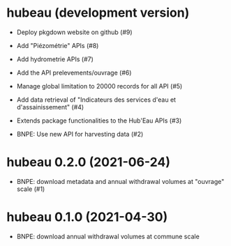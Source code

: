 # hubeau (development version)

* Deploy pkgdown website on github (#9)

* Add "Piézométrie" APIs (#8)

* Add hydrometrie APIs (#7)

* Add the API prelevements/ouvrage (#6)

* Manage global limitation to 20000 records for all API (#5)

* Add data retrieval of "Indicateurs des services d'eau et d'assainissement" (#4)

* Extends package functionalities to the Hub'Eau APIs (#3)

* BNPE: Use new API for harvesting data (#2)

# hubeau 0.2.0 (2021-06-24)

* BNPE: download metadata and annual withdrawal volumes at "ouvrage" scale (#1)

# hubeau 0.1.0 (2021-04-30)

* BNPE: download annual withdrawal volumes at commune scale
